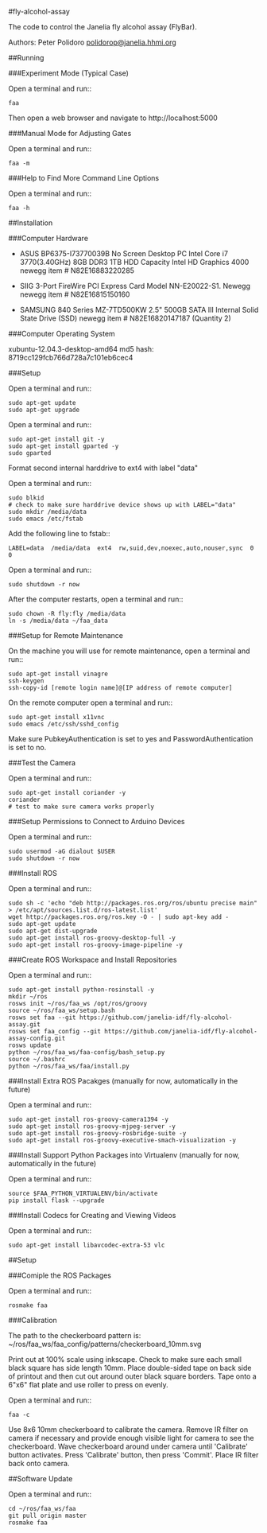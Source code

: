 #fly-alcohol-assay

The code to control the Janelia fly alcohol assay (FlyBar).

Authors:
Peter Polidoro polidorop@janelia.hhmi.org


##Running

###Experiment Mode (Typical Case)

Open a terminal and run::

    faa

Then open a web browser and navigate to http://localhost:5000


###Manual Mode for Adjusting Gates

Open a terminal and run::

    faa -m

###Help to Find More Command Line Options

Open a terminal and run::

    faa -h



##Installation

###Computer Hardware

* ASUS BP6375-I73770039B No Screen Desktop PC Intel Core i7
  3770(3.40GHz) 8GB DDR3 1TB HDD Capacity Intel HD Graphics 4000
  newegg item # N82E16883220285

* SIIG 3-Port FireWire PCI Express Card Model NN-E20022-S1. Newegg
  newegg item # N82E16815150160

* SAMSUNG 840 Series MZ-7TD500KW 2.5" 500GB SATA III Internal Solid
  State Drive (SSD)
  newegg item # N82E16820147187 (Quantity 2)

###Computer Operating System

xubuntu-12.04.3-desktop-amd64
md5 hash: 8719cc129fcb766d728a7c101eb6cec4

###Setup

Open a terminal and run::

    sudo apt-get update
    sudo apt-get upgrade

Open a terminal and run::

    sudo apt-get install git -y
    sudo apt-get install gparted -y
    sudo gparted

Format second internal harddrive to ext4 with label "data"

Open a terminal and run::

    sudo blkid
    # check to make sure harddrive device shows up with LABEL="data"
    sudo mkdir /media/data
    sudo emacs /etc/fstab

Add the following line to fstab::

    LABEL=data  /media/data  ext4  rw,suid,dev,noexec,auto,nouser,sync  0  0

Open a terminal and run::

    sudo shutdown -r now

After the computer restarts, open a terminal and run::

    sudo chown -R fly:fly /media/data
    ln -s /media/data ~/faa_data

###Setup for Remote Maintenance

On the machine you will use for remote maintenance, open a terminal
and run::

    sudo apt-get install vinagre
    ssh-keygen
    ssh-copy-id [remote login name]@[IP address of remote computer]

On the remote computer open a terminal and run::

    sudo apt-get install x11vnc
    sudo emacs /etc/ssh/sshd_config

Make sure PubkeyAuthentication is set to yes and
PasswordAuthentication is set to no.

###Test the Camera

Open a terminal and run::

    sudo apt-get install coriander -y
    coriander
    # test to make sure camera works properly

###Setup Permissions to Connect to Arduino Devices

Open a terminal and run::

    sudo usermod -aG dialout $USER
    sudo shutdown -r now

###Install ROS

Open a terminal and run::

    sudo sh -c 'echo "deb http://packages.ros.org/ros/ubuntu precise main" > /etc/apt/sources.list.d/ros-latest.list'
    wget http://packages.ros.org/ros.key -O - | sudo apt-key add -
    sudo apt-get update
    sudo apt-get dist-upgrade
    sudo apt-get install ros-groovy-desktop-full -y
    sudo apt-get install ros-groovy-image-pipeline -y

###Create ROS Workspace and Install Repositories

Open a terminal and run::

    sudo apt-get install python-rosinstall -y
    mkdir ~/ros
    rosws init ~/ros/faa_ws /opt/ros/groovy
    source ~/ros/faa_ws/setup.bash
    rosws set faa --git https://github.com/janelia-idf/fly-alcohol-assay.git
    rosws set faa_config --git https://github.com/janelia-idf/fly-alcohol-assay-config.git
    rosws update
    python ~/ros/faa_ws/faa-config/bash_setup.py
    source ~/.bashrc
    python ~/ros/faa_ws/faa/install.py

###Install Extra ROS Pacakges (manually for now, automatically in the future)

Open a terminal and run::

    sudo apt-get install ros-groovy-camera1394 -y
    sudo apt-get install ros-groovy-mjpeg-server -y
    sudo apt-get install ros-groovy-rosbridge-suite -y
    sudo apt-get install ros-groovy-executive-smach-visualization -y

###Install Support Python Packages into Virtualenv (manually for now, automatically in the future)

Open a terminal and run::

    source $FAA_PYTHON_VIRTUALENV/bin/activate
    pip install flask --upgrade

###Install Codecs for Creating and Viewing Videos

Open a terminal and run::

    sudo apt-get install libavcodec-extra-53 vlc

##Setup

###Comiple the ROS Packages

Open a terminal and run::

    rosmake faa

###Calibration

The path to the checkerboard pattern is:
~/ros/faa_ws/faa_config/patterns/checkerboard_10mm.svg

Print out at 100% scale using inkscape. Check to make sure each small
black square has side length 10mm. Place double-sided tape on back
side of printout and then cut out around outer black square
borders. Tape onto a 6"x6" flat plate and use roller to press on
evenly.

Open a terminal and run::

    faa -c

Use 8x6 10mm checkerboard to calibrate the camera.  Remove IR filter
on camera if necessary and provide enough visible light for camera to
see the checkerboard. Wave checkerboard around under camera until
'Calibrate' button activates.  Press 'Calibrate' button, then press
'Commit'. Place IR filter back onto camera.


##Software Update

Open a terminal and run::

    cd ~/ros/faa_ws/faa
    git pull origin master
    rosmake faa
